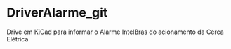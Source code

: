 # DriverAlarme_git
Drive em KiCad para informar o Alarme IntelBras do acionamento da Cerca Elétrica


